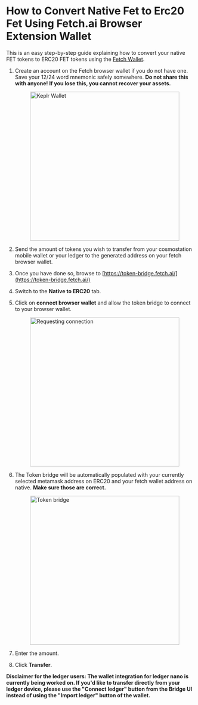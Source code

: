 # How to Convert Native Fet to Erc20 Fet Using Fetch.ai Browser Extension Wallet

This is an easy step-by-step guide explaining how to convert your native FET tokens to ERC20 FET tokens using the [Fetch Wallet](https://bit.ly/3G31QII).

1. Create an account on the Fetch browser wallet if you do not have one.
   Save your 12/24 word mnemonic safely somewhere.
    **Do not share this with anyone! If you lose this, you cannot recover your assets.**

     <img src="/images/native_and_erc20/keplr_wallet.png" alt="Keplr Wallet" class="center" style="display: block; margin-left: auto; margin-right: auto;width:400px;">

2. Send the amount of tokens you wish to transfer from your cosmostation mobile wallet or your ledger to the generated address on your fetch browser wallet.
3. Once you have done so, browse to [https://token-bridge.fetch.ai/](https://token-bridge.fetch.ai/)
4. Switch to the **Native to ERC20** tab.
5. Click on **connect browser wallet** and allow the token bridge to connect to your browser wallet.

    <img src="/images/native_and_erc20/connect_to_keplr.png" alt="Requesting connection" class="center" style="display: block; margin-left: auto; margin-right: auto;width:400px;">

6. The Token bridge will be automatically populated with your currently selected metamask address on ERC20 and your fetch wallet address on native.
    **Make sure those are correct.**

     <img src="/images/native_and_erc20/token_bridge.png" alt="Token bridge" class="center" style="display: block; margin-left: auto; margin-right: auto;width:400px;">

7. Enter the amount.
8. Click **Transfer**.

**Disclaimer for the ledger users: The wallet integration for ledger nano is currently being worked on. If you'd like to transfer directly from your ledger device, please use the "Connect ledger" button from the Bridge UI instead of using the "Import ledger" button of the wallet.**
